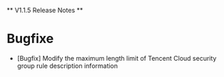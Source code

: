 ** V1.1.5 Release Notes **

# Bugfixe
- [Bugfix] Modify the maximum length limit of Tencent Cloud security group rule description information
